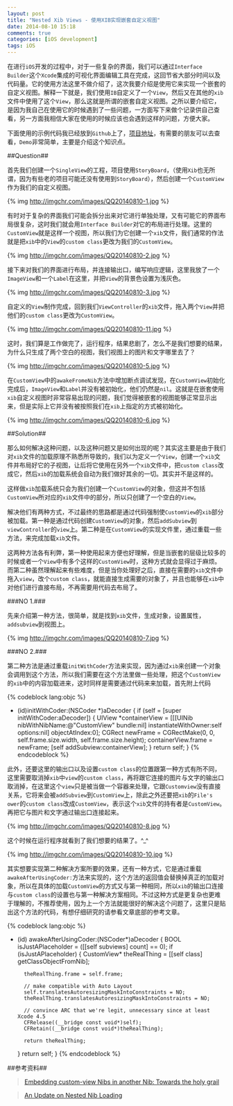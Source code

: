 ```yaml
---
layout: post
title: "Nested Xib Views - 使用XIB实现嵌套自定义视图"
date: 2014-08-10 15:18
comments: true
categories: [iOS development]
tags: iOS
---
```


在进行`iOS`开发的过程中，对于一些复杂的界面，我们可以通过`Interface Builder`这个`Xcode`集成的可视化界面编辑工具在完成，这回节省大部分时间以及代码量。它的使用方法这里不做介绍了，这次我要介绍是使用它来实现一个嵌套的自定义视图。解释一下就是，我们使用`IB`自定义了一个`View`，然后又在其他的`xib`文件中使用了这个`View`，那么这就是所谓的嵌套自定义视图。之所以要介绍它，是因为我自己在使用它的时候遇到了一些问题，一方面写下来做个记录供自己查看，另一方面我相信大家在使用的时候应该也会遇到这样的问题，方便大家。<!-- More -->

下面使用的示例代码我已经放到`Github`上了，[项目地址](https://github.com/wtlucky/nestedXibLoad)，有需要的朋友可以去查看，`Demo`非常简单，主要是介绍这个知识点。

##Question##

首先我们创建一个`SingleView`的工程，项目使用`StoryBoard`，（使用`Xib`也无所谓，因为有些老的项目可能还没有使用到`StoryBoard`），然后创建一个`CustomView`作为我们的自定义视图。

{% img http://imgchr.com/images/QQ20140810-1.jpg %}

有时对于复杂的界面我们可能会拆分出来对它进行单独处理，又有可能它的界面布局很复杂，这时我们就会用`Interface Builder`对它的布局进行处理。这里的`CustomView`就是这样一个视图，所以我们为它创建一个`xib`文件，我们通常的作法就是把`xib`中的`View`的`custom class`更改为我们的`CustomView`。

{% img http://imgchr.com/images/QQ20140810-2.jpg %}

接下来对我们的界面进行布局，并连接输出口，编写响应逻辑，这里我放了一个`ImageView`和一个`Label`在这里，并把`View`的背景色设置为浅灰色。

{% img http://imgchr.com/images/QQ20140810-3.jpg %}

自定义的`View`制作完成，回到我们`ViewController`的`xib`文件，拖入两个`View`并把他们的`custom class`更改为`CustomView`。

{% img http://imgchr.com/images/QQ20140810-11.jpg %} 

这时，我们算是工作做完了，运行程序，结果悲剧了，怎么不是我们想要的结果，为什么只生成了两个空白的视图，我们视图上的图片和文字哪里去了？

{% img http://imgchr.com/images/QQ20140810-5.jpg %}

在`CustomView`中的`awakeFromeNib`方法中增加断点调试发现，在`CustomView`初始化完成后，`ImageView`和`Label`并没有被初始化，他们仍然是`nil`。这就是在嵌套使用`xib`自定义视图时非常容易出现的问题，我们觉得被嵌套的视图能够正常显示出来，但是实际上它并没有被按照我们在`xib`上指定的方式被初始化。

{% img http://imgchr.com/images/QQ20140810-6.jpg %}

##Solution##

那么如何解决这种问题，以及这种问题又是如何出现的呢？其实这主要是由于我们对`xib`文件的加载原理不熟悉所导致的，我们以为定义一个`View`，创建一个`xib`文件并布局好它的子视图，让后将它使用在另外一个`xib`文件中，把`custom class`改成它，然后`xib`的加载系统会自动为我们做好其余的一切。其实并不是这样的。

这样做`xib`加载系统只会为我们创建一个`CustomView`的对象，但这并不包括`CustomView`所对应的`xib`文件中的部分，所以只创建了一个空白的`View`。

解决他们有两种方式，不过最终的思路都是通过代码强制使`CustomView`的`xib`部分被加载。第一种是通过代码创建`CustomView`的对象，然后`addSubview`到`viewController`的`view`上。第二种是在`CustomView`的实现文件里，通过重载一些方法，来完成加载`xib`文件。

这两种方法各有利弊，第一种使用起来方便也好理解，但是当嵌套的层级比较多的时候或者一个`View`中有多个这样的`CustomView`时，这种方式就会显得过于麻烦。而第二种虽然理解起来有些难度，但是当你处理好之后，直接在需要的`xib`文件中拖入`view`，改个`custom class`，就能直接生成需要的对象了，并且也能够在`xib`中对他们进行直接布局，不再需要用代码去布局了。

###NO 1.###

先来介绍第一种方法，很简单，就是找到`xib`文件，生成对象，设置属性，`addsubview`到视图上。

{% img http://imgchr.com/images/QQ20140810-7.jpg %}

###NO 2.###

第二种方法是通过重载`initWithCoder`方法来实现，因为通过`xib`来创建一个对象会调用到这个方法，所以我们需要在这个方法里做一些处理，把这个`CustomView`的`xib`中的内容加载进来，这时同样是需要通过代码来来加载，首先附上代码

{% codeblock lang:objc %}
- (id)initWithCoder:(NSCoder *)aDecoder
{
    if (self = [super initWithCoder:aDecoder]) {
        UIView *containerView = [[[UINib nibWithNibName:@"CustomView" bundle:nil] instantiateWithOwner:self options:nil] objectAtIndex:0];
        CGRect newFrame = CGRectMake(0, 0, self.frame.size.width, self.frame.size.height);
        containerView.frame = newFrame;
        [self addSubview:containerView];
    }
    return self;
}
{% endcodeblock %}

此外，还要这里的输出口以及设置`custom class`的位置跟第一种方式有所不同，这里需要取消掉`xib`中`view`的`custom class`，再将跟它连接的图片与文字的输出口取消掉，在这里这个`view`只是被当做一个容器来处理，它跟`Customview`没有直接关系，它将来会被`addSubview`到`CustomView`上，除此之外还要把`xib`的`File's ower`的`custom class`改成`CustomView`，表示这个`xib`文件的持有者是`CustomView`。再把它与图片和文字通过输出口连接起来。

{% img http://imgchr.com/images/QQ20140810-8.jpg %}

这个时候在运行程序就看到了我们想要的结果了。^_^

{% img http://imgchr.com/images/QQ20140810-10.jpg %}


其实想要实现第二种解决方案所要的效果，还有一种方式，它是通过重载`awakeAfterUsingCoder:`方法来实现的，这个方法的返回值会替换掉真正的加载对象，所以在具体的加载`CustomView`的方式又与第一种相同，所以`xib`的输出口连接与`custom class`的设置也与第一种解决方案相同。不过这种方式是更复杂也更难于理解的，不推荐使用，因为上一个方法就能很好的解决这个问题了，这里只是贴出这个方法的代码，有想仔细研究的请参看文章底部的参考文章。

{% codeblock lang:objc %}
- (id) awakeAfterUsingCoder:(NSCoder*)aDecoder {
    BOOL isJustAPlaceholder = ([[self subviews] count] == 0);
    if (isJustAPlaceholder) {
        CustomView* theRealThing = [[self class] getClassObjectFromNib];

        theRealThing.frame = self.frame; 

        // make compatible with Auto Layout
        self.translatesAutoresizingMaskIntoConstraints = NO;
        theRealThing.translatesAutoresizingMaskIntoConstraints = NO;

        // convince ARC that we're legit, unnecessary since at least Xcode 4.5
        CFRelease((__bridge const void*)self);
        CFRetain((__bridge const void*)theRealThing);

        return theRealThing;
    }
    return self;
}
{% endcodeblock %}

##参考资料##

>[Embedding custom-view Nibs in another Nib: Towards the holy grail][1]

>[An Update on Nested Nib Loading][2]

[1]: https://blog.compeople.eu/apps/?p=142
[2]: http://blog.yangmeyer.de/blog/2012/07/09/an-update-on-nested-nib-loading
